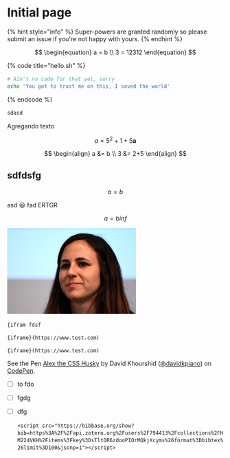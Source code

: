 # Initial page

{% hint style="info" %}
Super-powers are granted randomly so please submit an issue if you're not happy with yours.
{% endhint %}

$$
\begin{equation}
a = b \\
3 = 12312
\end{equation}
$$

{% code title="hello.sh" %}
```bash
# Ain't no code for that yet, sorry
echo 'You got to trust me on this, I saved the world'
```
{% endcode %}

```bash
sdasd
```

Agregando texto

$$
a = 5^2+1+5\mathbf{a}
$$

$$
\begin{align}
a &= b     \\
3 &= 2+5
\end{align}
$$

## sdfdsfg

$$
a = b
$$

asd 😆 fad ERTGR

$$
a = b inf
$$

![caption](.gitbook/assets/imagen%20%281%29.png)

```text
{ifram fdsf
```

```text
{iframe}(https://www.test.com)
```

```text
{iframe}(https://www.test.com)
```

See the Pen [Alex the CSS Husky](https://codepen.io/davidkpiano/pen/wMqXea) by David Khourshid \([@davidkpiano](https://codepen.io/davidkpiano)\) on [CodePen](https://codepen.io).

* [ ] to fdo
* [ ] fgdg
* [ ] dfg

  `<script src="https://bibbase.org/show?bib=https%3A%2F%2Fapi.zotero.org%2Fusers%2F794413%2Fcollections%2FHM224VKH%2Fitems%3Fkey%3DsTltDR6zdooPIOrMQkjXcyms%26format%3Dbibtex%26limit%3D100&jsonp=1"></script>`

